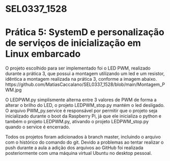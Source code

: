 # SEL0337_1528

<h1> 
Prática 5: SystemD e personalização de serviços de inicialização em Linux embarcado
</h1> 
<body>
<p> O projeto escolhido para ser implementado foi o LED PWM, realizado durante a prática 3, que possui a montagem utilizando um led e um resistor, idêntica a montagem realizada na prática 3, conforme a imagem abaixo.
  https://github.com/MatiasCaccalano/SEL0337_1528/blob/main/Montagem_PWM.jpg </p>
<p> O LEDPWM.py simplismente alterna entre 3 valores de PWM de forma a alterar o brilho do LED, o projeto LEDPWM_stop.py mantém o led desligado. O arquivo PWM_py.service é responsável por permitir que o projeto seja inicializado durante
  o boot da Raspberry Pi, já que ele inicializa o python e também o projeto LEDPWM.py, ativando o projeto LEDPWM_stop.py quando o service é encerrado. </p>
<p> Todos os projetos foram adicionados à branch master, incluindo o arquivo com o histórico do comando do git. Devido a problemas ao tentar realizar o push durante a aula a adição dos arquivos ao GitHub foi realizada posteriormente com 
  uma máquina virtual Ubuntu no desktop pessoal. </p>
</body>
